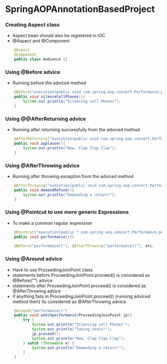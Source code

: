 # SpringAOPAnnotationBasedProject

### Creating Aspect class
* Aspect bean should also be registered in IOC
* @Aspect and @Component
```java
	@Aspect
	@Component
	public class Audience {}
```
	
### Using @Before advice
* Running before the adviced method
```java	
	@Before("execution(public void com.spring.aop.concert.Performance.perform())")
	public void silenceCellPhones(){
		System.out.println("Silencing cell Phones");
	}
```

### Using @@AfterReturning advice
* Running after returning successfully from the adviced method
```java	
	@AfterReturning("execution(public void com.spring.aop.concert.Performance.perform())")
	public void applause(){
		System.out.println("Now, Clap Clap Clap");
	}
```

### Using @AfterThrowing advice
* Running after throwing exception from the adviced method
```java	
	@AfterThrowing("execution(public void com.spring.aop.concert.Performance.perform())")
	public void demandRefund(){
		System.out.println("Demanding a return!");
	}
```

### Using @Pointcut to use more generic Expressions
* To make a common ragular expression
```java
	@Pointcut("execution(public * com.spring.aop.concert.Performance.perform(..))")
	public void performance(){}
	
	@Before("performance()"), @AfterThrowing("performance()"), etc.
```

### Using @Around advice
* Have to use ProceedingJoinPoint class
* statements before ProceedingJoinPoint.proceed() is considered as @Before("") advice
* statements after ProceedingJoinPoint.proceed() is considered as @AfterThrowing advice
* if anything fails in ProceedingJoinPoint.proceed() {running adviced method then} its considered as @AfterThrowing advice

```java
	@Around("performance()")
	public void watchperformance(ProceedingJoinPoint jp){
		try {
			System.out.println("Silencing cell Phones");
			System.out.println("Taking Seats!");
			jp.proceed();
			System.out.println("Now, Clap Clap Clap");
		} catch (Throwable e) {
			System.out.println("Demanding a return!");
		}
	}
```	
